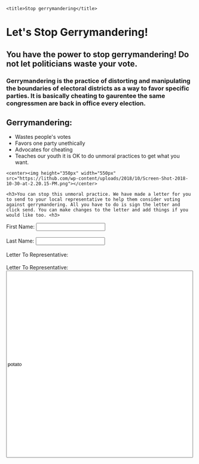 <!doctype html>
<html>

<head>

	<title>Stop gerrymandering</title>

<style>
		h1.mainHeading {text-align: center;}

		body {margin-bottom: 50px;}

.resizedTextbox {width: 500px; height: 500px}

</style>

</head>

<body>

<h1> Let's Stop Gerrymandering!</h1>
	<h2>You have the power to stop gerrymandering! Do not let politicians waste your vote. </h2>
	<h3>Gerrymandering is the practice of distorting and manipulating the boundaries of electoral districts as a way to favor specific parties. It is basically cheating to gaurentee the same congressmen are back in office every election.</h3>
	<h2>Gerrymandering:</h2>
	<ul>
		<li> Wastes people's votes </li>
		<li> Favors one party unethically</li>
		<li> Advocates for cheating</li>
		<li> Teaches our youth it is OK to do unmoral practices to get what you want.</li>
	</ul>

	<center><img height="350px" width="550px"    src="https://lithub.com/wp-content/uploads/2018/10/Screen-Shot-2018-10-30-at-2.20.15-PM.png"></center>

	<h3>You can stop this unmoral practice. We have made a letter for you to send to your local representative to help them consider voting against gerrymandering. All you have to do is sign the letter and click send. You can make changes to the letter and add things if you would like too. <h3>
<form>
	<label name="firstName">First Name:</label>
	<input type="textbox" size="20" name="firstName"/><br><br>
	<label name="lastName">Last Name:</label>
	<input type="textbox" size="20" name="lastnName"/><br><br>
	<label name="letterToRep">Letter To Representative:</label><br><br>
	Letter To Representative: <input type="textbox" class="resizedTextbox" name="letterToRep" value="potato">
	</form>


  
  </body>

</html>
